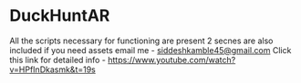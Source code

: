 # DuckHuntAR
All the scripts necessary for functioning are present
2 secnes are also included if you need assets email me - siddeshkamble45@gmail.com
Click this link for detailed info - https://www.youtube.com/watch?v=HPfInDkasmk&t=19s
